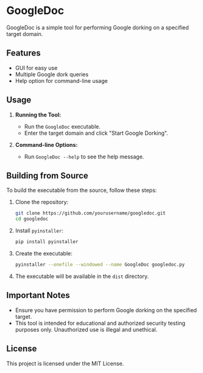 # GoogleDoc

GoogleDoc is a simple tool for performing Google dorking on a specified target domain. 

## Features

- GUI for easy use
- Multiple Google dork queries
- Help option for command-line usage

## Usage

1. **Running the Tool:**
    - Run the `GoogleDoc` executable.
    - Enter the target domain and click "Start Google Dorking".

2. **Command-line Options:**
    - Run `GoogleDoc --help` to see the help message.

## Building from Source

To build the executable from the source, follow these steps:

1. Clone the repository:
    ```sh
    git clone https://github.com/yourusername/googledoc.git
    cd googledoc
    ```

2. Install `pyinstaller`:
    ```sh
    pip install pyinstaller
    ```

3. Create the executable:
    ```sh
    pyinstaller --onefile --windowed --name GoogleDoc googledoc.py
    ```

4. The executable will be available in the `dist` directory.

## Important Notes

- Ensure you have permission to perform Google dorking on the specified target.
- This tool is intended for educational and authorized security testing purposes only. Unauthorized use is illegal and unethical.

## License

This project is licensed under the MIT License.
